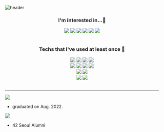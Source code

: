 ![header](https://capsule-render.vercel.app/api?type=waving&color=auto&height=400&section=header&text=effectivemadness&fontSize=50)


<!--  <br />

> "하고 싶은 것도 많고, 신기한 것도 많구나..." - effectivemadness (me)

 <br /> -->

<h3 align='center'> I'm interested in...🤔  </h3>
<div align='center'>
<img src="https://img.shields.io/badge/Linux-blue?style=flat&logo=Linux&logoColor=white"/> 
<img src="https://img.shields.io/badge/Network-green?style=flat"/> 
<img src="https://img.shields.io/badge/ML-yellow?style=flat"/> 
<img src="https://img.shields.io/badge/IoT/HomeAutomation-red?style=flat"/> 
<img src="https://img.shields.io/badge/Photography-yellowgreen?style=flat"/> 
<img src="https://img.shields.io/badge/Video Editing-lightgrey?style=flat"/> 
 </div>

 <br />

 <h3 align='center'> Techs that I've used at least once 🔭 </h3>
<div align='center'>
<img src="https://img.shields.io/badge/Python-blue?style=flat&logo=Python&logoColor=white"/>
<img src="https://img.shields.io/badge/C/C++-yellow?style=flat&logo=C%2B%2B&logoColor=white"/> 
<img src="https://img.shields.io/badge/CSS-red?style=flat&logo=CSS3&logoColor=white"/> 
<img src="https://img.shields.io/badge/Javascript-yellow?style=flat&logo=Javascript&logoColor=white"/> <br/> 
<img src="https://img.shields.io/badge/Tensorflow(.js)-yellow?style=flat&logo=Tensorflow&logoColor=white"/> 
<img src="https://img.shields.io/badge/Pytorch-orange?style=flat&logo=Pytorch&logoColor=white"/> 
<img src="https://img.shields.io/badge/Flask-blue?style=flat&logo=Flask&logoColor=white"/> 
<img src="https://img.shields.io/badge/MQTT-gray?style=flat&logo=Eclipse Mosquitto&logoColor=white"/> 
<br/>
<img src="https://img.shields.io/badge/Docker-blue?style=flat&logo=Docker&logoColor=white"/> 
<img src="https://img.shields.io/badge/AWS-yellow?style=flat&logo=Amazon AWS&logoColor=white"/>
<br/>
<img src="https://img.shields.io/badge/Raspberry Pi-red?style=flat&logo=Raspberry Pi&logoColor=white"/>
<img src="https://img.shields.io/badge/Arduino(or compatible board)-lightgrey?style=flat&logo=Arduino&logoColor=white"/>
 </div>
<br />
<!-- I told you so, LOTS to do... LOTS to enjoy... -->

---
<img src="https://img.shields.io/badge/Kyunghee University-A40F16?style=flat-square"/>

+ graduated on Aug. 2022.

<img src="https://img.shields.io/badge/42Seoul-grey?style=flat-square&logo=42&logoColor=white"/>

+ 42 Seoul Alumni
<!--
**effectivemadness/effectivemadness** is a ✨ _special_ ✨ repository because its `README.md` (this file) appears on your GitHub profile.

Here are some ideas to get you started:

- 🔭 I’m currently working on ...
- 🌱 I’m currently learning ...
- 👯 I’m looking to collaborate on ...
- 🤔 I’m looking for help with ...
- 💬 Ask me about ...
- 📫 How to reach me: ...
- 😄 Pronouns: ...
- ⚡ Fun fact: ...
-->
